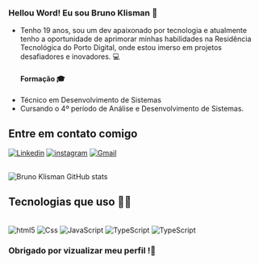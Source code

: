 ### Hellou Word! Eu sou Bruno Klisman 👋
- Tenho 19 anos, sou um dev apaixonado por tecnologia e atualmente tenho a oportunidade de aprimorar minhas habilidades na Residência Tecnológica do Porto Digital, onde estou imerso em projetos desafiadores e inovadores. 💻
  #### Formação 🎓
- Técnico em Desenvolvimento de Sistemas
- Cursando o 4º período de Análise e Desenvolvimento de Sistemas.

## Entre em contato comigo 
[![Linkedin](https://img.shields.io/badge/LinkedIn-0077B5?style=for-the-badge&logo=linkedin&logoColor=white)](www.linkedin.com/in/bruno-klisman-30aa14267)
[![instagram](https://img.shields.io/badge/Instagram-E4405F?style=for-the-badge&logo=instagram&logoColor=white)](https://www.instagram.com/bklisman)
[![Gmail](https://img.shields.io/badge/Gmail-D14836?style=for-the-badge&logo=gmail&logoColor=white)](brunoserafim.dev@gmail.com)
##
![Bruno Klisman GitHub stats](https://github-readme-stats.vercel.app/api?username=bruno-Klisman&show_icons=true&theme=dracula)

## Tecnologias que uso 👨‍💻

<div style="display: inline_block"><br/>
    <img aling="center" alt="html5" src="https://img.shields.io/badge/HTML5-E34F26?style=for-the-badge&logo=html5&logoColor=white" />
    <img aling="center" alt="Css" src="https://img.shields.io/badge/CSS3-1572B6?style=for-the-badge&logo=css3&logoColor=white" />
    <img aling="center" alt="JavaScript" src="https://img.shields.io/badge/JavaScript-323330?style=for-the-badge&logo=javascript&logoColor=F7DF1E" />
    <img aling="center" alt="TypeScript" src="https://img.shields.io/badge/TypeScript-007ACC?style=for-the-badge&logo=typescript&logoColor=white" />
    <img aling="center" alt="TypeScript" src="https://img.shields.io/badge/MySQL-00000F?style=for-the-badge&logo=mysql&logoColor=white" />
</div>

### Obrigado por vizualizar meu perfil !👋
